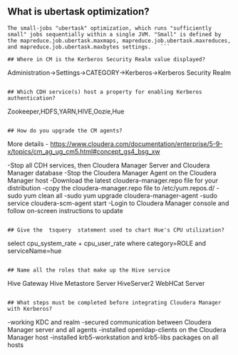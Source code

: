 ## What is ubertask optimization?
```	
The small-jobs "ubertask" optimization, which runs "sufficiently small" jobs sequentially within a single JVM. "Small" is defined by the mapreduce.job.ubertask.maxmaps, mapreduce.job.ubertask.maxreduces, and mapreduce.job.ubertask.maxbytes settings.	```

## Where in CM is the Kerberos Security Realm value displayed?
```
Administration->Settings->CATEGORY->Kerberos->Kerberos Security Realm 
```

## Which CDH service(s) host a property for enabling Kerberos authentication?
```
Zookeeper,HDFS,YARN,HIVE,Oozie,Hue
```

## How do you upgrade the CM agents?
```
More details - https://www.cloudera.com/documentation/enterprise/5-9-x/topics/cm_ag_ug_cm5.html#concept_gs4_bsg_xw

-Stop all CDH services, then Cloudera Manager Server and Cloudera Manager database
-Stop the Cloudera Manager Agent on the Cloudera Manager host
-Download the latest cloudera-manager.repo file for your distribution
-copy the cloudera-manager.repo file to /etc/yum.repos.d/
-sudo yum clean all
-sudo yum upgrade cloudera-manager-agent
-sudo service cloudera-scm-agent start
-Login to Cloudera Manager console and follow on-screen instructions to update
```

## Give the  tsquery  statement used to chart Hue's CPU utilization?
```
select cpu_system_rate + cpu_user_rate where category=ROLE and serviceName=hue
```

## Name all the roles that make up the Hive service
```
Hive Gateway
Hive Metastore Server
HiveServer2
WebHCat Server
```

## What steps must be completed before integrating Cloudera Manager with Kerberos?
```
-working KDC and realm
-secured communication between Cloudera Manager server and all agents
-installed openldap-clients on the Cloudera Manager host
-installed krb5-workstation and krb5-libs packages on all hosts
```
